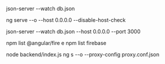 json-server --watch db.json

ng serve --o --host 0.0.0.0 --disable-host-check
<!-- http://<IP_DO_SERVIDOR>:4200 -->
json-server --watch db.json --host 0.0.0.0 --port 3000
<!-- const API_URL = 'http://192.168.1.102:3000'; // Substitua pelo IP do Dispositivo B -->
npm list @angular/fire e npm list firebase

node backend/index.js
ng s --o --proxy-config proxy.conf.json

